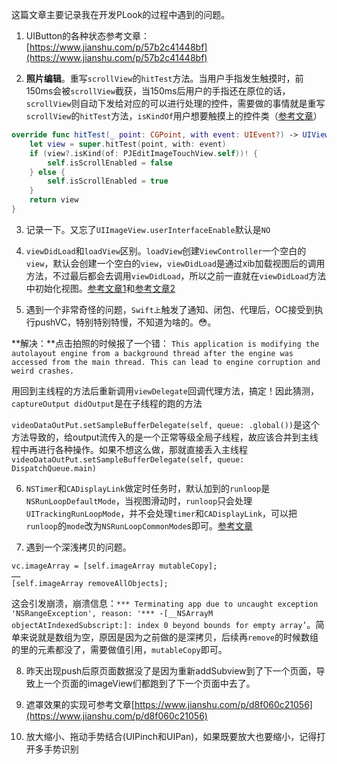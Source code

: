 这篇文章主要记录我在开发PLook的过程中遇到的问题。

1. UIButton的各种状态参考文章：[https://www.jianshu.com/p/57b2c41448bf](https://www.jianshu.com/p/57b2c41448bf)

2. **照片编辑**。重写`scrollView`的`hitTest`方法。当用户手指发生触摸时，前150ms会被`scrollView`截获，当150ms后用户的手指还在原位的话，`scrollView`则自动下发给对应的可以进行处理的控件，需要做的事情就是重写`scrollView`的`hitTest`方法，`isKindOf`用户想要触摸上的控件类（[参考文章](https://www.jianshu.com/p/2bb30c3d2408)）
```swift
override func hitTest(_ point: CGPoint, with event: UIEvent?) -> UIView? {
    let view = super.hitTest(point, with: event)
    if (view?.isKind(of: PJEditImageTouchView.self))! {
        self.isScrollEnabled = false
    } else {
        self.isScrollEnabled = true
    }
    return view
}
```

3. 记录一下。又忘了`UIImageView.userInterfaceEnable`默认是`NO`

4. `viewDidLoad`和`loadView`区别。`loadView`创建`ViewController`一个空白的`view`，默认会创建一个空白的`view`，`viewDidLoad`是通过xib加载视图后的调用方法，不过最后都会去调用`viewDidLoad`，所以之前一直就在`viewDidLoad`方法中初始化视图。[参考文章1](https://www.cnblogs.com/mjios/archive/2013/02/26/2933667.html)和[参考文章2](https://github.com/bestswifter/blog/blob/master/articles/uiview-life-time.md)

5. 遇到一个非常奇怪的问题，`Swift上`触发了通知、闭包、代理后，OC接受到执行pushVC，特别特别特慢，不知道为啥的。😳。

**解决：**点击拍照的时候报了一个错：
`This application is modifying the autolayout engine from a background thread after the engine was accessed from the main thread. This can lead to engine corruption and weird crashes.`

用回到主线程的方法后重新调用`viewDelegate`回调代理方法，搞定！因此猜测，`captureOutput didOutput`是在子线程的跑的方法

`videoDataOutPut.setSampleBufferDelegate(self, queue: .global())`是这个方法导致的，给output流传入的是一个正常等级全局子线程，故应该合并到主线程中再进行各种操作。如果不想这么做，那就直接丢入主线程`videoDataOutPut.setSampleBufferDelegate(self, queue: DispatchQueue.main)`

6. `NSTimer`和`CADisplayLink`做定时任务时，默认加到的`runloop`是`NSRunLoopDefaultMode`，当视图滑动时，`runloop`只会处理`UITrackingRunLoopMode`，并不会处理`timer`和`CADisplayLink`，可以把`runloop`的`mode`改为`NSRunLoopCommonMode`s即可。[参考文章](https://blog.csdn.net/wzzvictory/article/details/22417181)

7. 遇到一个深浅拷贝的问题。
```
vc.imageArray = [self.imageArray mutableCopy];
……
[self.imageArray removeAllObjects];
```

这会引发崩溃，崩溃信息：`*** Terminating app due to uncaught exception 'NSRangeException', reason: '*** -[__NSArrayM objectAtIndexedSubscript:]: index 0 beyond bounds for empty array’`。简单来说就是数组为空，原因是因为之前做的是深拷贝，后续再`remove`的时候数组的里的元素都没了，需要做值引用，`mutableCopy`即可。

8. 昨天出现push后原页面数据没了是因为重新addSubview到了下一个页面，导致上一个页面的imageView们都跑到了下一个页面中去了。

9. 遮罩效果的实现可参考文章[https://www.jianshu.com/p/d8f060c21056](https://www.jianshu.com/p/d8f060c21056)

10. 放大缩小、拖动手势结合(UIPinch和UIPan)，如果既要放大也要缩小，记得打开多手势识别